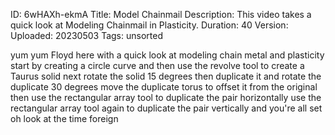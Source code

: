 ID: 6wHAXh-ekmA
Title: Model Chainmail
Description: This video takes a quick look at Modeling Chainmail in Plasticity.
Duration: 40
Version: 
Uploaded: 20230503
Tags: unsorted

yum yum Floyd here with a quick look at
modeling chain metal and plasticity
start by creating a circle curve and
then use the revolve tool to create a
Taurus solid next rotate the solid 15
degrees then duplicate it and rotate the
duplicate 30 degrees move the duplicate
torus to offset it from the original
then use the rectangular array tool to
duplicate the pair horizontally
use the rectangular array tool again to
duplicate the pair vertically and you're
all set oh look at the time
foreign
